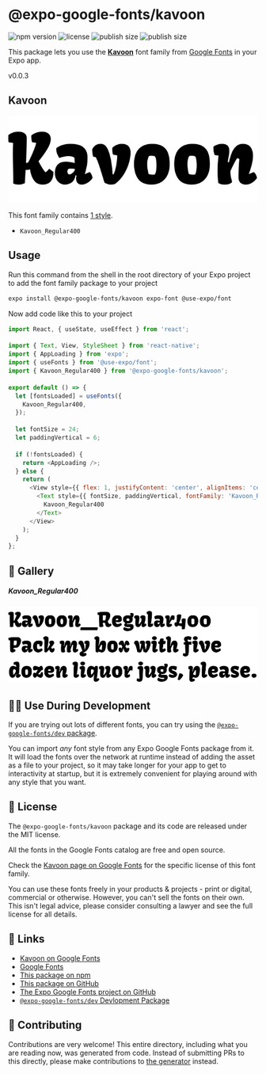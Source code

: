 # @expo-google-fonts/kavoon

![npm version](https://flat.badgen.net/npm/v/@expo-google-fonts/kavoon)
![license](https://flat.badgen.net/github/license/expo/google-fonts)
![publish size](https://flat.badgen.net/packagephobia/install/@expo-google-fonts/kavoon)
![publish size](https://flat.badgen.net/packagephobia/publish/@expo-google-fonts/kavoon)

This package lets you use the [**Kavoon**](https://fonts.google.com/specimen/Kavoon) font family from [Google Fonts](https://fonts.google.com/) in your Expo app.

v0.0.3

## Kavoon

![Kavoon](./font-family.png)

This font family contains [1 style](#-gallery).

- `Kavoon_Regular400`

## Usage

Run this command from the shell in the root directory of your Expo project to add the font family package to your project
```sh
expo install @expo-google-fonts/kavoon expo-font @use-expo/font
```

Now add code like this to your project
```js
import React, { useState, useEffect } from 'react';

import { Text, View, StyleSheet } from 'react-native';
import { AppLoading } from 'expo';
import { useFonts } from '@use-expo/font';
import { Kavoon_Regular400 } from '@expo-google-fonts/kavoon';

export default () => {
  let [fontsLoaded] = useFonts({
    Kavoon_Regular400,
  });

  let fontSize = 24;
  let paddingVertical = 6;

  if (!fontsLoaded) {
    return <AppLoading />;
  } else {
    return (
      <View style={{ flex: 1, justifyContent: 'center', alignItems: 'center' }}>
        <Text style={{ fontSize, paddingVertical, fontFamily: 'Kavoon_Regular400' }}>
          Kavoon_Regular400
        </Text>
      </View>
    );
  }
};

```

## 🔡 Gallery

##### Kavoon_Regular400
![Kavoon_Regular400](./2c2328be5a827d790cddbe56db46b1c94043f473e5d01286be1567e454a4038d.ttf.png)


## 👩‍💻 Use During Development

If you are trying out lots of different fonts, you can try using the [`@expo-google-fonts/dev` package](https://github.com/expo/google-fonts/tree/master/font-packages/dev#readme).

You can import *any* font style from any Expo Google Fonts package from it. It will load the fonts
over the network at runtime instead of adding the asset as a file to your project, so it may take longer
for your app to get to interactivity at startup, but it is extremely convenient
for playing around with any style that you want.

## 📖 License

The `@expo-google-fonts/kavoon` package and its code are released under the MIT license.

All the fonts in the Google Fonts catalog are free and open source.

Check the [Kavoon page on Google Fonts](https://fonts.google.com/specimen/Kavoon) for the specific license of this font family.

You can use these fonts freely in your products & projects - print or digital, commercial or otherwise. However, you can't sell the fonts on their own. This isn't legal advice, please consider consulting a lawyer and see the full license for all details.

## 🔗 Links

- [Kavoon on Google Fonts](https://fonts.google.com/specimen/Kavoon)
- [Google Fonts](https://fonts.google.com/)
- [This package on npm](https://www.npmjs.com/package/@expo-google-fonts/kavoon)
- [This package on GitHub](https://github.com/expo/google-fonts/tree/master/font-packages/kavoon)
- [The Expo Google Fonts project on GitHub](https://github.com/expo/google-fonts)
- [`@expo-google-fonts/dev` Devlopment Package](https://github.com/expo/google-fonts/tree/master/font-packages/dev)


## 🤝 Contributing

Contributions are very welcome! This entire directory, including what you are reading now, was generated from code. Instead of submitting PRs to this directly, please make contributions to [the generator](https://github.com/expo/google-fonts/tree/master/packages/generator) instead.
